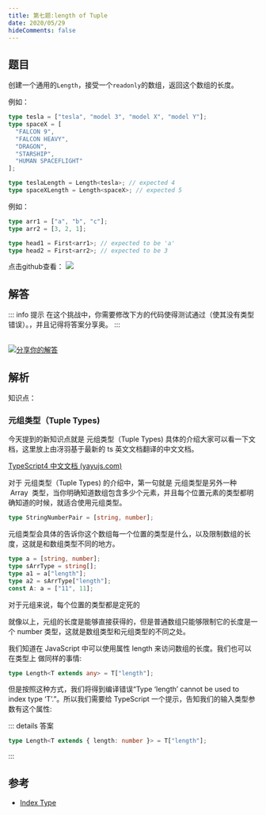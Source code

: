 ```yaml
---
title: 第七题:length of Tuple
date: 2020/05/29
hideComments: false
---
```


## 题目

创建一个通用的`Length`，接受一个`readonly`的数组，返回这个数组的长度。

例如：

```ts
type tesla = ["tesla", "model 3", "model X", "model Y"];
type spaceX = [
  "FALCON 9",
  "FALCON HEAVY",
  "DRAGON",
  "STARSHIP",
  "HUMAN SPACEFLIGHT"
];

type teslaLength = Length<tesla>; // expected 4
type spaceXLength = Length<spaceX>; // expected 5
```

例如：

```ts
type arr1 = ["a", "b", "c"];
type arr2 = [3, 2, 1];

type head1 = First<arr1>; // expected to be 'a'
type head2 = First<arr2>; // expected to be 3
```

<p align='left'>
  点击github查看：

  <a href='https://github.com/paiDaXing-web/You-Don-t-Know-TS/blob/main/vuepress/docs/challenge/1.7.Length-of-Tuple.md'>
    <img src='https://img.shields.io/badge/Github-1.8k+-143?logo=typescript&color=3178C6&logoColor=fff' />
  </a>
</p>

## 解答

::: info 提示
在这个挑战中，你需要修改下方的代码使得测试通过（使其没有类型错误）。，并且记得将答案分享奥。
:::

<CodeBox surl="https://stackblitz.com/edit/typescript-wgcecz?embed=1&file=1.7.length-of-tuple.ts&hideExplorer=1&hideNavigation=1&theme=dark&view=editor" />

<!--info-footer-start--><br> <a href="https://github.com/W-HanYu/FE-Typescript/issues/new?assignees=paiDaXing-web&labels=answer&template=1-7-%E5%AE%9E%E7%8E%B0Length-of-Tuple.md&title=1-7-%E5%AE%9E%E7%8E%B0Length-of-Tuple.md" target="_blank"><img src="https://6d78-mxm1923893223-ulteh-1302287111.tcb.qcloud.la/-%E5%88%86%E4%BA%AB%E4%BD%A0%E7%9A%84%E8%A7%A3%E7%AD%94-teal.svg?sign=8bb2a2a3bd2b1cc8f86bfd919d53197e&t=1668143704" alt="分享你的解答"/></a>  <!--info-footer-end-->

## 解析

知识点：

### 元组类型（Tuple Types)

今天提到的新知识点就是 元组类型（Tuple Types) 具体的介绍大家可以看一下文档，这里放上由冴羽基于最新的 ts 英文文档翻译的中文文档。

[TypeScript4 中文文档 (yayujs.com)](https://link.juejin.cn/?target=http%3A%2F%2Fts.yayujs.com%2Flearn-typescript%2Fhandbook%2FObjectTypes.html%23%25E5%2585%2583%25E7%25BB%2584%25E7%25B1%25BB%25E5%259E%258B-tuple-types)

对于 元组类型（Tuple Types) 的介绍中，第一句就是 元组类型是另外一种  Array  类型，当你明确知道数组包含多少个元素，并且每个位置元素的类型都明确知道的时候，就适合使用元组类型。

```ts
type StringNumberPair = [string, number];
```

元组类型会具体的告诉你这个数组每一个位置的类型是什么，以及限制数组的长度，这就是和数组类型不同的地方。

```typescript
type a = [string, number];
type sArrType = string[];
type a1 = a["length"];
type a2 = sArrType["length"];
const A: a = ["11", 11];
```

对于元组来说，每个位置的类型都是定死的

就像以上，元组的长度是能够直接获得的，但是普通数组只能够限制它的长度是一个 number 类型，这就是数组类型和元组类型的不同之处。

我们知道在 JavaScript 中可以使用属性 length 来访问数组的长度。我们也可以在类型上 做同样的事情:

```ts
type Length<T extends any> = T["length"];
```

但是按照这种方式，我们将得到编译错误“Type ‘length’ cannot be used to index type ‘T’.”。所以我们需要给 TypeScript 一个提示，告知我们的输入类型参数有这个属性:

::: details 答案

```typescript
type Length<T extends { length: number }> = T["length"];
```

:::

## 参考

- [Index Type](https://www.typescriptlang.org/docs/handbook/2/indexed-access-types.html)
